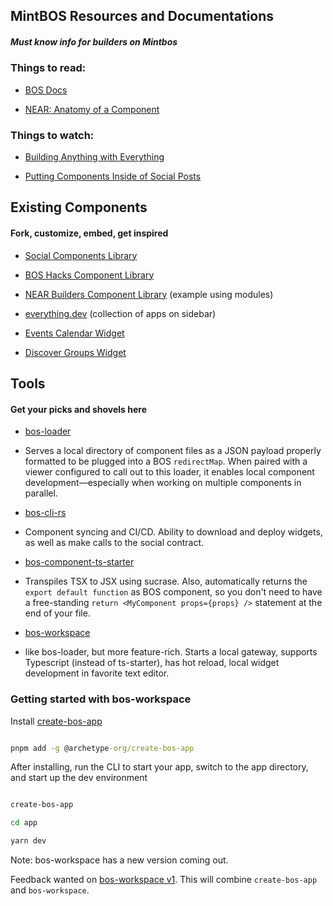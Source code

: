 ## MintBOS Resources and Documentations

##### Must know info for builders on Mintbos

### Things to read:

- [BOS Docs](https://docs.near.org/bos/overview)

- [NEAR: Anatomy of a Component](https://docs.near.org/bos/api/state)

### Things to watch:

- [Building Anything with Everything](https://www.youtube.com/watch?v=DukrdJtZtSU&list=PLfhNHA8XzVu47dMbIk83W0WE5Krn3uhyG&index=19)

- [Putting Components Inside of Social Posts](https://www.youtube.com/watch?v=YHvUE34WI5A)

## Existing Components

#### Fork, customize, embed, get inspired

- [Social Components Library](https://near.social/mob.near/widget/N.Library)

- [BOS Hacks Component Library](https://www.boshacks.com/#/ndcplug.near/widget/BOSHACKS.Index?tab=resources)

- [NEAR Builders Component Library](https://www.nearbuilders.org/buildhub.near/widget/components.Library) (example using modules)

- [everything.dev](https://everything.dev/) (collection of apps on sidebar)

- [Events Calendar Widget](https://near.social/itexpert120-contra.near/widget/Events)

- [Discover Groups Widget](https://near.social/devs.near/widget/every.group)

## Tools

#### Get your picks and shovels here

- [bos-loader](https://github.com/near/bos-loader/tree/main)

- Serves a local directory of component files as a JSON payload properly formatted to be plugged into a BOS `redirectMap`. When paired with a viewer configured to call out to this loader, it enables local component development—especially when working on multiple components in parallel.

- [bos-cli-rs](https://github.com/bos-cli-rs/bos-cli-rs)

- Component syncing and CI/CD. Ability to download and deploy widgets, as well as make calls to the social contract.

- [bos-component-ts-starter](https://github.com/frol/bos-component-ts-starter/blob/main/README.md)

- Transpiles TSX to JSX using sucrase. Also, automatically returns the `export default function` as BOS component, so you don't need to have a free-standing `return <MyComponent props={props} />` statement at the end of your file.

- [bos-workspace](https://github.com/NEARBuilders/bos-workspace)

- like bos-loader, but more feature-rich. Starts a local gateway, supports Typescript (instead of ts-starter), has hot reload, local widget development in favorite text editor.

### Getting started with bos-workspace

Install [create-bos-app](https://github.com/archetype-org/create-bos-app)

```cmd

pnpm add -g @archetype-org/create-bos-app

```

After installing, run the CLI to start your app, switch to the app directory, and start up the dev environment

```cmd

create-bos-app

cd app

yarn dev

```

Note: bos-workspace has a new version coming out.

Feedback wanted on [bos-workspace v1](https://github.com/NEARBuilders/bos-workspace/pull/51). This will combine `create-bos-app` and `bos-workspace`.
